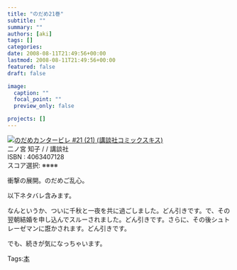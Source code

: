 ```yaml
---
title: "のだめ21巻"
subtitle: ""
summary: ""
authors: [aki]
tags: []
categories: 
date: 2008-08-11T21:49:56+00:00
lastmod: 2008-08-11T21:49:56+00:00
featured: false
draft: false

image:
  caption: ""
  focal_point: ""
  preview_only: false

projects: []
---
```

![](http://ecx.images-amazon.com/images/I/51tMdfp+pDL._SL160_.jpg)[のだめカンタービレ #21 (21) (講談社コミックスキス)](http://item.excite.co.jp/detail/ASIN_4063407128)  
二ノ宮 知子 / / 講談社  
ISBN : 4063407128  
スコア選択: ※※※※  
  
衝撃の展開。のだめご乱心。  
  
以下ネタバレ含みます。  
  
  
  
なんというか、ついに千秋と一夜を共に過ごしました。どん引きです。で、その翌朝結婚を申し込んでスルーされました。どん引きです。さらに、その後シュトレーゼマンに誑かされます。どん引きです。  
  
  
  
でも、続きが気になっちゃいます。

Tags:[本](http://mrk0369.exblog.jp/tags/%E6%9C%AC/) 

